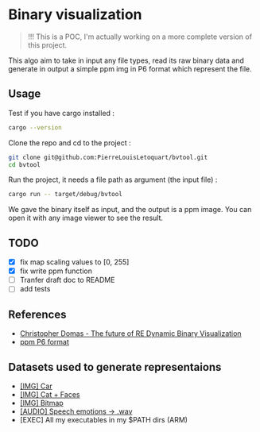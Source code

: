 # Binary visualization

> !!! This is a POC, I'm actually working on a more complete version of this project.

This algo aim to take in input any file types, read its raw binary data and generate in output a simple ppm img in P6 format which represent the file.

## Usage

Test if you have cargo installed :

```bash
cargo --version
```

Clone the repo and cd to the project :

```bash
git clone git@github.com:PierreLouisLetoquart/bvtool.git
cd bvtool
```

Run the project, it needs a file path as argument (the input file) :

```bash
cargo run -- target/debug/bvtool
```

We gave the binary itself as input, and the output is a ppm image. You can open it with any image viewer to see the result.

## TODO

- [x] fix map scaling values to [0, 255]
- [x] fix write ppm function
- [ ] Tranfer draft doc to README
- [ ] add tests

## References

- [Christopher Domas - The future of RE Dynamic Binary Visualization](https://www.youtube.com/watch?v=4bM3Gut1hIk)
- [ppm P6 format](https://en.wikipedia.org/wiki/Netpbm)

## Datasets used to generate representaions

- [\[IMG\] Car](https://www.kaggle.com/datasets/prondeau/the-car-connection-picture-dataset)
- [\[IMG\] Cat + Faces](https://www.kaggle.com/datasets/prasunroy/natural-images)
- [\[IMG\] Bitmap](https://www.kaggle.com/datasets/tobiasbueck/bitmap-appple)
- [\[AUDIO\] Speech emotions -> .wav](https://www.kaggle.com/datasets/dmitrybabko/speech-emotion-recognition-en)
- \[EXEC\] All my executables in my $PATH dirs (ARM)
